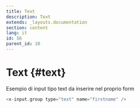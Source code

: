 ```yaml
---
title: Text
description: Text
extends: _layouts.documentation
section: content
lang: it
id: 56
parent_id: 10
---
```


# Text {#text}

Esempio di input tipo text da inserire nel proprio form

```php
<x-input.group type="text" name="firstname" />
```
